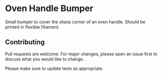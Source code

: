# Oven Handle Bumper

Small bumper to cover the sharp corner of an oven handle. Should be printed in flexible filiament.

## Contributing
Pull requests are welcome. For major changes, please open an issue first to discuss what you would like to change.

Please make sure to update tests as appropriate.